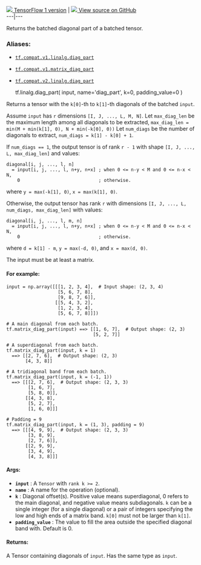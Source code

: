 [ ![](https://tensorflow.google.cn/images/tf_logo_32px.png) TensorFlow 1
version](/versions/r1.15/api_docs/python/tf/linalg/diag_part) |  [
![](https://tensorflow.google.cn/images/GitHub-Mark-32px.png) View source on
GitHub
](https://github.com/tensorflow/tensorflow/blob/r2.0/tensorflow/python/ops/array_ops.py#L2092-L2197)  
---|---  
  
Returns the batched diagonal part of a batched tensor.

### Aliases:

  * [`tf.compat.v1.linalg.diag_part`](/api_docs/python/tf/linalg/diag_part)
  * [`tf.compat.v1.matrix_diag_part`](/api_docs/python/tf/linalg/diag_part)
  * [`tf.compat.v2.linalg.diag_part`](/api_docs/python/tf/linalg/diag_part)

    
    
    tf.linalg.diag_part(
        input,
        name='diag_part',
        k=0,
        padding_value=0
    )
    

Returns a tensor with the `k[0]`-th to `k[1]`-th diagonals of the batched
`input`.

Assume `input` has `r` dimensions `[I, J, ..., L, M, N]`. Let `max_diag_len`
be the maximum length among all diagonals to be extracted, `max_diag_len =
min(M + min(k[1], 0), N + min(-k[0], 0))` Let `num_diags` be the number of
diagonals to extract, `num_diags = k[1] - k[0] + 1`.

If `num_diags == 1`, the output tensor is of rank `r - 1` with shape `[I, J,
..., L, max_diag_len]` and values:

    
    
    diagonal[i, j, ..., l, n]
      = input[i, j, ..., l, n+y, n+x] ; when 0 <= n-y < M and 0 <= n-x < N,
        0                             ; otherwise.
    

where `y = max(-k[1], 0)`, `x = max(k[1], 0)`.

Otherwise, the output tensor has rank `r` with dimensions `[I, J, ..., L,
num_diags, max_diag_len]` with values:

    
    
    diagonal[i, j, ..., l, m, n]
      = input[i, j, ..., l, n+y, n+x] ; when 0 <= n-y < M and 0 <= n-x < N,
        0                             ; otherwise.
    

where `d = k[1] - m`, `y = max(-d, 0)`, and `x = max(d, 0)`.

The input must be at least a matrix.

#### For example:

    
    
    input = np.array([[[1, 2, 3, 4],  # Input shape: (2, 3, 4)
                       [5, 6, 7, 8],
                       [9, 8, 7, 6]],
                      [[5, 4, 3, 2],
                       [1, 2, 3, 4],
                       [5, 6, 7, 8]]])
    
    # A main diagonal from each batch.
    tf.matrix_diag_part(input) ==> [[1, 6, 7],  # Output shape: (2, 3)
                                    [5, 2, 7]]
    
    # A superdiagonal from each batch.
    tf.matrix_diag_part(input, k = 1)
      ==> [[2, 7, 6],  # Output shape: (2, 3)
           [4, 3, 8]]
    
    # A tridiagonal band from each batch.
    tf.matrix_diag_part(input, k = (-1, 1))
      ==> [[[2, 7, 6],  # Output shape: (2, 3, 3)
            [1, 6, 7],
            [5, 8, 0]],
           [[4, 3, 8],
            [5, 2, 7],
            [1, 6, 0]]]
    
    # Padding = 9
    tf.matrix_diag_part(input, k = (1, 3), padding = 9)
      ==> [[[4, 9, 9],  # Output shape: (2, 3, 3)
            [3, 8, 9],
            [2, 7, 6]],
           [[2, 9, 9],
            [3, 4, 9],
            [4, 3, 8]]]
    

#### Args:

  * **`input`** : A `Tensor` with `rank k >= 2`.
  * **`name`** : A name for the operation (optional).
  * **`k`** : Diagonal offset(s). Positive value means superdiagonal, 0 refers to the main diagonal, and negative value means subdiagonals. `k` can be a single integer (for a single diagonal) or a pair of integers specifying the low and high ends of a matrix band. `k[0]` must not be larger than `k[1]`.
  * **`padding_value`** : The value to fill the area outside the specified diagonal band with. Default is 0.

#### Returns:

A Tensor containing diagonals of `input`. Has the same type as `input`.

